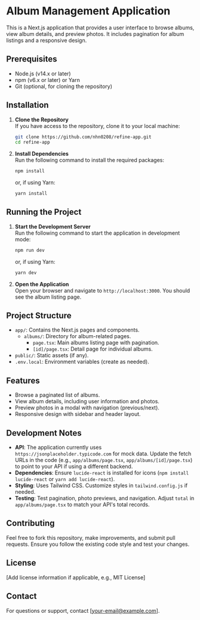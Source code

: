 # Album Management Application

This is a Next.js application that provides a user interface to browse albums, view album details, and preview photos. It includes pagination for album listings and a responsive design.

## Prerequisites

- Node.js (v14.x or later)
- npm (v6.x or later) or Yarn
- Git (optional, for cloning the repository)

## Installation

1. **Clone the Repository**  
   If you have access to the repository, clone it to your local machine:
   ```bash
   git clone https://github.com/nhn0208/refine-app.git
   cd refine-app
   ```

2. **Install Dependencies**  
   Run the following command to install the required packages:
   ```bash
   npm install
   ```
   or, if using Yarn:
   ```bash
   yarn install
   ```

## Running the Project

1. **Start the Development Server**  
   Run the following command to start the application in development mode:
   ```bash
   npm run dev
   ```
   or, if using Yarn:
   ```bash
   yarn dev
   ```

2. **Open the Application**  
   Open your browser and navigate to `http://localhost:3000`. You should see the album listing page.

## Project Structure

- `app/`: Contains the Next.js pages and components.
  - `albums/`: Directory for album-related pages.
    - `page.tsx`: Main albums listing page with pagination.
    - `[id]/page.tsx`: Detail page for individual albums.
- `public/`: Static assets (if any).
- `.env.local`: Environment variables (create as needed).

## Features

- Browse a paginated list of albums.
- View album details, including user information and photos.
- Preview photos in a modal with navigation (previous/next).
- Responsive design with sidebar and header layout.

## Development Notes

- **API**: The application currently uses `https://jsonplaceholder.typicode.com` for mock data. Update the fetch URLs in the code (e.g., `app/albums/page.tsx`, `app/albums/[id]/page.tsx`) to point to your API if using a different backend.
- **Dependencies**: Ensure `lucide-react` is installed for icons (`npm install lucide-react` or `yarn add lucide-react`).
- **Styling**: Uses Tailwind CSS. Customize styles in `tailwind.config.js` if needed.
- **Testing**: Test pagination, photo previews, and navigation. Adjust `total` in `app/albums/page.tsx` to match your API's total records.

## Contributing

Feel free to fork this repository, make improvements, and submit pull requests. Ensure you follow the existing code style and test your changes.

## License

[Add license information if applicable, e.g., MIT License]

## Contact

For questions or support, contact [your-email@example.com].